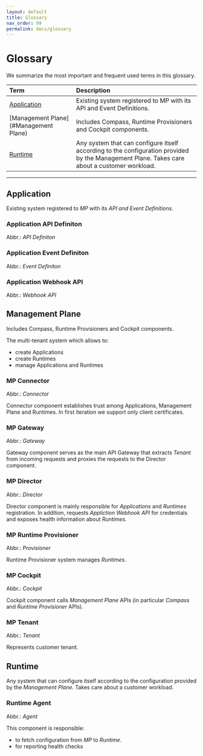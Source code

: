 ```yaml
---
layout: default
title: Glossary
nav_order: 99
permalink: docs/glossary
---
```


# Glossary

We summarize the most important and frequent used terms in this glossary. 

| Term         | Description       |
|:-------------|:------------------|
| [Application](#Application)  | Existing system registered to MP with its API and Event Definitions. |
| [Management Plane](#Management Plane) | Includes Compass, Runtime Provisioners and Cockpit components. |
| [Runtime](#Runtime) | Any system that can configure itself according to the configuration provided by the Management Plane. Takes care about a customer workload. |

---

## Application

Existing system registered to *MP* with its *API and Event Definitions*.

### Application API Definiton
Abbr.: *API Definiton*

### Application Event Definiton
Abbr.: *Event Definiton*

### Application Webhook API
Abbr.: *Webhook API*

## Management Plane

Includes Compass, Runtime Provisioners and Cockpit components.

The multi-tenant system which allows to:

- create Applications
- create Runtimes
- manage Applications and Runtimes

### MP Connector
Abbr.: *Connector*

Connector component establishes trust among Applications, Management Plane and Runtimes. In first iteration we support only client certificates.

### MP Gateway
Abbr.: *Gateway*

Gateway component serves as the main API Gateway that extracts *Tenant* from incoming requests and proxies the requests to the Director component.

### MP Director
Abbr.: *Director*

Director component is mainly responsible for *Applications* and *Runtimes* registration. In addition, requests *Appliction Webhook API* for credentials and exposes health information about *Runtimes*.

### MP Runtime Provisioner
Abbr.: *Provisioner*

Runtime Provisioner system manages *Runtimes*.

### MP Cockpit
Abbr.: *Cockpit*

Cockpit component calls *Management Plane* APIs (in particular *Compass* and *Runtime Provisioner* APIs).

### MP Tenant
Abbr.: *Tenant*

Represents customer tenant.

## Runtime

Any system that can configure itself according to the configuration provided by the *Management Plane*. Takes care about a customer workload.

### Runtime Agent
Abbr.: *Agent*  

This component is responsible:
- to fetch configuration from *MP* to *Runtime*.
- for reporting health checks